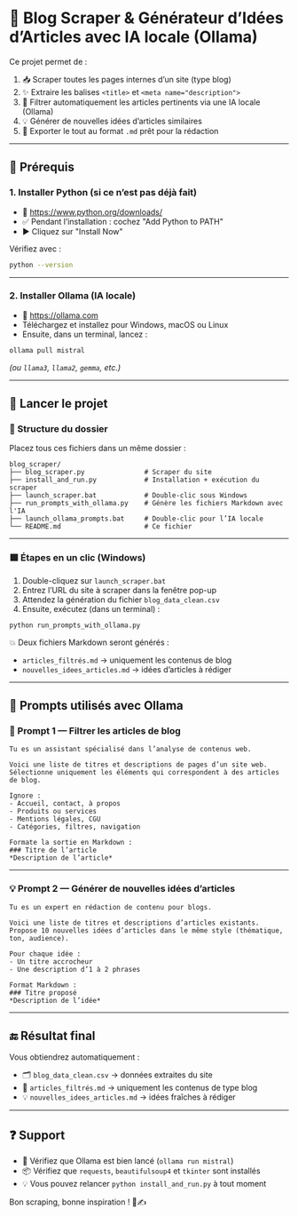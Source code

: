# 🐝 Blog Scraper & Générateur d’Idées d’Articles avec IA locale (Ollama)

Ce projet permet de :

1. 📥 Scraper toutes les pages internes d’un site (type blog)
2. ✨ Extraire les balises `<title>` et `<meta name="description">`
3. 🧠 Filtrer automatiquement les articles pertinents via une IA locale (Ollama)
4. 💡 Générer de nouvelles idées d’articles similaires
5. 📝 Exporter le tout au format `.md` prêt pour la rédaction

---

## 🧰 Prérequis

### 1. Installer Python (si ce n’est pas déjà fait)

- 🔗 https://www.python.org/downloads/
- ✅ Pendant l’installation : cochez "Add Python to PATH"
- ▶️ Cliquez sur "Install Now"

Vérifiez avec :
```bash
python --version
```

---

### 2. Installer Ollama (IA locale)

- 🔗 https://ollama.com
- Téléchargez et installez pour Windows, macOS ou Linux
- Ensuite, dans un terminal, lancez :

```bash
ollama pull mistral
```

*(ou `llama3`, `llama2`, `gemma`, etc.)*

---

## 🚀 Lancer le projet

### 📁 Structure du dossier

Placez tous ces fichiers dans un même dossier :

```
blog_scraper/
├── blog_scraper.py               # Scraper du site
├── install_and_run.py            # Installation + exécution du scraper
├── launch_scraper.bat            # Double-clic sous Windows
├── run_prompts_with_ollama.py    # Génère les fichiers Markdown avec l'IA
├── launch_ollama_prompts.bat     # Double-clic pour l’IA locale
└── README.md                     # Ce fichier
```

---

### 🟩 Étapes en un clic (Windows)

1. Double-cliquez sur `launch_scraper.bat`
2. Entrez l’URL du site à scraper dans la fenêtre pop-up
3. Attendez la génération du fichier `blog_data_clean.csv`
4. Ensuite, exécutez (dans un terminal) :

```bash
python run_prompts_with_ollama.py
```

💥 Deux fichiers Markdown seront générés :
- `articles_filtrés.md` → uniquement les contenus de blog
- `nouvelles_idees_articles.md` → idées d’articles à rédiger

---

## 🧠 Prompts utilisés avec Ollama

### 🧩 Prompt 1 — Filtrer les articles de blog

```
Tu es un assistant spécialisé dans l’analyse de contenus web.

Voici une liste de titres et descriptions de pages d’un site web. Sélectionne uniquement les éléments qui correspondent à des articles de blog.

Ignore :
- Accueil, contact, à propos
- Produits ou services
- Mentions légales, CGU
- Catégories, filtres, navigation

Formate la sortie en Markdown :
### Titre de l’article
*Description de l’article*
```

---

### 💡 Prompt 2 — Générer de nouvelles idées d’articles

```
Tu es un expert en rédaction de contenu pour blogs.

Voici une liste de titres et descriptions d’articles existants. Propose 10 nouvelles idées d’articles dans le même style (thématique, ton, audience).

Pour chaque idée :
- Un titre accrocheur
- Une description d’1 à 2 phrases

Format Markdown :
### Titre proposé
*Description de l’idée*
```

---

## 🔚 Résultat final

Vous obtiendrez automatiquement :

- 🗂️ `blog_data_clean.csv` → données extraites du site
- 📝 `articles_filtrés.md` → uniquement les contenus de type blog
- 💡 `nouvelles_idees_articles.md` → idées fraîches à rédiger

---

## ❓ Support

- 🧪 Vérifiez que Ollama est bien lancé (`ollama run mistral`)
- 📦 Vérifiez que `requests`, `beautifulsoup4` et `tkinter` sont installés
- 💡 Vous pouvez relancer `python install_and_run.py` à tout moment

Bon scraping, bonne inspiration ! 🍯✍️
